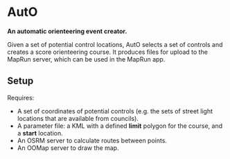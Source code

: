 # AutO
__An automatic orienteering event creator.__

Given a set of potential control locations, AutO selects a set of controls and creates a score orienteering course.  It produces files for upload to the MapRun server, which can be used in the MapRun app.

## Setup
Requires:
* A set of coordinates of potential controls (e.g. the sets of street light locations that are available from councils).
* A parameter file: a KML with a defined __limit__ polygon for the course, and a __start__ location.
* An OSRM server to calculate routes between points.
* An OOMap server to draw the map.
